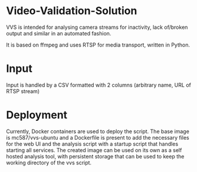 # Video-Validation-Solution
VVS is intended for analysing camera streams for inactivity, lack of/broken output and similar in an automated fashion.

It is based on ffmpeg and uses RTSP for media transport, written in Python.

# Input
Input is handled by a CSV formatted with 2 columns (arbitrary name, URL of RTSP stream)

# Deployment
Currently, Docker containers are used to deploy the script. The base image is mc587/vvs-ubuntu and a Dockerfile is present to add the necessary files for the web UI and the analysis script with a startup script that handles starting all services. The created image can be used on its own as a self hosted analysis tool, with persistent storage that can be used to keep the working directory of the vvs script. 
